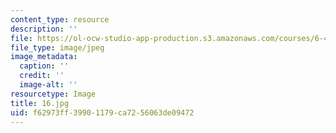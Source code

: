 ```yaml
---
content_type: resource
description: ''
file: https://ol-ocw-studio-app-production.s3.amazonaws.com/courses/6-450-principles-of-digital-communications-i-fall-2006/f62973ff39901179ca7256063de09472_16.jpg
file_type: image/jpeg
image_metadata:
  caption: ''
  credit: ''
  image-alt: ''
resourcetype: Image
title: 16.jpg
uid: f62973ff-3990-1179-ca72-56063de09472
---
```

